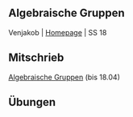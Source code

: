 ## Algebraische Gruppen
Venjakob | [Homepage](https://www.mathi.uni-heidelberg.de/~mfuetterer/2017w/AlgGrup/) | SS 18

## Mitschrieb
[Algebraische Gruppen](https://github.com/tholzschuh/uni-files/raw/master/alggrp/alggrp.pdf) (bis 18.04)

## Übungen
